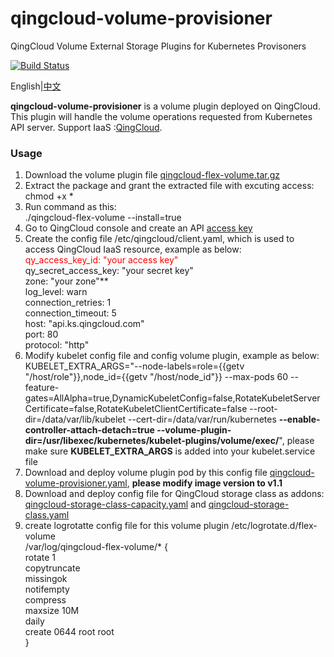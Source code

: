 # qingcloud-volume-provisioner
QingCloud Volume External Storage Plugins for Kubernetes Provisoners

[![Build Status](https://travis-ci.org/yunify/qingcloud-volume-provisioner.svg?branch=master)](https://travis-ci.org/yunify/qingcloud-volume-provisioner)

English|[中文](README_zh.md)

**qingcloud-volume-provisioner** is a volume plugin deployed on QingCloud. This plugin will handle the volume operations requested from Kubernetes API server. Support IaaS :[QingCloud](http://qingcloud.com).

### Usage
1. Download the volume plugin file [qingcloud-flex-volume.tar.gz](https://pek3a.qingstor.com/k8s-qingcloud/k8s/qingcloud/volume/v1.1/qingcloud-flex-volume.tar.gz)  
1. Extract the package and grant the extracted file with excuting access:  
chmod +x *  
1. Run command as this:  
./qingcloud-flex-volume  --install=true  
1. Go to QingCloud console and create an API [access key](https://console.qingcloud.com/access_keys/)  
1. Create the config file /etc/qingcloud/client.yaml, which is used to access QingCloud IaaS resource, example as below:  
<font color="red">qy_access_key_id: "your access key"</font>  
qy_secret_access_key: "your secret key"  
zone: "your zone"**  
log_level: warn  
connection_retries: 1  
connection_timeout: 5  
host: "api.ks.qingcloud.com"  
port: 80  
protocol: "http"  
1. Modify kubelet config file and config volume plugin, example as below:  
KUBELET_EXTRA_ARGS="--node-labels=role={{getv "/host/role"}},node_id={{getv "/host/node_id"}} --max-pods 60 --feature-gates=AllAlpha=true,DynamicKubeletConfig=false,RotateKubeletServerCertificate=false,RotateKubeletClientCertificate=false --root-dir=/data/var/lib/kubelet --cert-dir=/data/var/run/kubernetes **--enable-controller-attach-detach=true --volume-plugin-dir=/usr/libexec/kubernetes/kubelet-plugins/volume/exec/**", please make sure **KUBELET_EXTRA_ARGS** is added into your kubelet.service file  
1. Download and deploy volume plugin pod by this config file [qingcloud-volume-provisioner.yaml](https://github.com/QingCloudAppcenter/kubernetes/blob/master/k8s/manifests/qingcloud-volume-provisioner.yaml), **please modify image version to v1.1**  
1. Download and deploy config file for QingCloud storage class as addons: [qingcloud-storage-class-capacity.yaml](https://github.com/QingCloudAppcenter/kubernetes/blob/master/k8s/addons/qingcloud/qingcloud-storage-class-capacity.yaml) and [qingcloud-storage-class.yaml](https://github.com/QingCloudAppcenter/kubernetes/blob/master/k8s/addons/qingcloud/qingcloud-storage-class.yaml)  
1. create logrotatte config file for this volume plugin /etc/logrotate.d/flex-volume  
/var/log/qingcloud-flex-volume/* {  
    rotate 1  
    copytruncate  
    missingok  
    notifempty  
    compress  
    maxsize 10M  
    daily  
    create 0644 root root  
}


